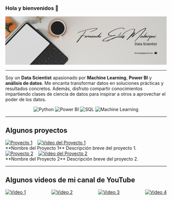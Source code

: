 <!-- Centrar el saludo -->
<p align="center">
  <h3>Hola y bienvenidos 👋</h3>
</p>

<!-- Imagen de portada -->
<p align="center">
  <img src="images/Flyer.png" alt="Imagen de portada" width="600"/>
</p>

<!-- Línea divisoria -->
---

<!-- Descripción personal breve -->
Soy un **Data Scientist** apasionado por **Machine Learning**, **Power BI** y **análisis de datos**. Me encanta transformar datos en soluciones prácticas y resultados concretos. Además, disfruto compartir conocimientos impartiendo clases de ciencia de datos para inspirar a otros a aprovechar el poder de los datos.

<!-- Habilidades destacadas mediante badges -->
<p align="center">
  <img src="https://img.shields.io/badge/Python-3776AB?style=for-the-badge&logo=python&logoColor=white" alt="Python"/>
  <img src="https://img.shields.io/badge/Power_BI-F2C811?style=for-the-badge&logo=power-bi&logoColor=black" alt="Power BI"/>
  <img src="https://img.shields.io/badge/SQL-CC2927?style=for-the-badge&logo=Microsoft-SQL-Server&logoColor=white" alt="SQL"/>
  <img src="https://img.shields.io/badge/Machine_Learning-009688?style=for-the-badge&logo=machine-learning&logoColor=white" alt="Machine Learning"/>
</p>

<!-- Línea divisoria -->
---

## Algunos proyectos

<!-- Proyecto 1 -->
<div style="display: flex; align-items: center;">
  <!-- Imagen que enlaza al repositorio o página del proyecto -->
  <a href="URL_DEL_PROYECTO_1">
    <img src="URL_DE_LA_IMAGEN_DEL_PROYECTO_1" alt="Proyecto 1" width="300"/>
  </a>
  <!-- Espacio entre imágenes -->
  &nbsp;&nbsp;&nbsp;&nbsp;
  <!-- Imagen que enlaza al video relacionado -->
  <a href="URL_DEL_VIDEO_DEL_PROYECTO_1">
    <img src="URL_DE_LA_IMAGEN_DEL_VIDEO_1" alt="Video del Proyecto 1" width="300"/>
  </a>
</div>
**Nombre del Proyecto 1**  
Descripción breve del proyecto 1.

<!-- Proyecto 2 -->
<div style="display: flex; align-items: center;">
  <a href="URL_DEL_PROYECTO_2">
    <img src="URL_DE_LA_IMAGEN_DEL_PROYECTO_2" alt="Proyecto 2" width="300"/>
  </a>
  &nbsp;&nbsp;&nbsp;&nbsp;
  <a href="URL_DEL_VIDEO_DEL_PROYECTO_2">
    <img src="URL_DE_LA_IMAGEN_DEL_VIDEO_2" alt="Video del Proyecto 2" width="300"/>
  </a>
</div>
**Nombre del Proyecto 2**  
Descripción breve del proyecto 2.

<!-- Repite la estructura para más proyectos -->

<!-- Línea divisoria -->
---

## Algunos videos de mi canal de YouTube

<div style="display: flex; justify-content: space-between;">
  <!-- Video 1 -->
  <a href="https://www.youtube.com/shorts/zMDsVVD4TBk">
    <img src="https://www.youtube.com/shorts/zMDsVVD4TBk/0.jpg" alt="Video 1" width="200"/>
  </a>
  <!-- Video 2 -->
  <a href="https://www.youtube.com/watch?v=ID_DEL_VIDEO_2">
    <img src="https://img.youtube.com/vi/ID_DEL_VIDEO_2/0.jpg" alt="Video 2" width="200"/>
  </a>
  <!-- Video 3 -->
  <a href="https://www.youtube.com/watch?v=ID_DEL_VIDEO_3">
    <img src="https://img.youtube.com/vi/ID_DEL_VIDEO_3/0.jpg" alt="Video 3" width="200"/>
  </a>
  <!-- Video 4 -->
  <a href="https://www.youtube.com/watch?v=ID_DEL_VIDEO_4">
    <img src="https://img.youtube.com/vi/ID_DEL_VIDEO_4/0.jpg" alt="Video 4" width="200"/>
  </a>
</div>
